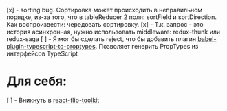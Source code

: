 [x] - sorting bug. Сортировка может происходить в неправильном порядке, из-за того, что в tableReducer 2 поля: sortField и sortDirection. Как воспроизвести: чередовать сортировку.
[x] - Т.к. запрос - это история асинхронная, нужно использовать middleware: redux-thunk или redux-saga
[ ] - Я мог бы сделать reject, что бы добавить плагин [babel-plugin-typescript-to-proptypes](https://github.com/milesj/babel-plugin-typescript-to-proptypes). Позволяет генерить PropTypes из интерфейсов TypeScript

# Для себя:

[ ] - Вникнуть в [react-flip-toolkit](https://github.com/aholachek/react-flip-toolkit)